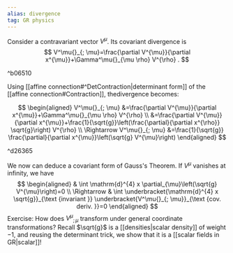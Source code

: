 ```yaml
---
alias: divergence
tag: GR physics
---
```


Consider a contravariant vector $V^{\mu}$. Its covariant divergence is
$$
V^\mu{}_{; \mu}=\frac{\partial V^{\mu}}{\partial x^{\mu}}+\Gamma^\mu{}_{\mu \rho} V^{\rho} .
$$

^b06510

Using [[affine connection#^DetContraction|determinant form]] of the [[affine connection#Contraction]], thedivergence becomes:

$$
\begin{aligned}
V^\mu{}_{; \mu} &=\frac{\partial V^{\mu}}{\partial x^{\mu}}+\Gamma^\mu{}_{\mu \rho} V^{\rho} \\
&=\frac{\partial V^{\mu}}{\partial x^{\mu}}+\frac{1}{\sqrt{g}}\left(\frac{\partial}{\partial x^{\rho}} \sqrt{g}\right) V^{\rho} \\
\Rightarrow V^\mu{}_{; \mu} &=\frac{1}{\sqrt{g}} \frac{\partial}{\partial x^{\mu}}\left(\sqrt{g} V^{\mu}\right)
\end{aligned}
$$

^d26365

We now can deduce a covariant form of Gauss's Theorem. If $V^{\mu}$ vanishes at infinity, we have
$$
\begin{aligned}
& \int \mathrm{d}^{4} x \partial_{\mu}\left(\sqrt{g} V^{\mu}\right)=0 \\
\Rightarrow & \int \underbracket{\mathrm{d}^{4} x \sqrt{g}}_{\text {invariant }} \underbracket{V^\mu{}_{; \mu}}_{\text {cov. deriv. }}=0
\end{aligned}
$$
Exercise: How does $V^\mu{}_{; \mu}$ transform under general coordinate transformations? Recall $\sqrt{g}$ is a [[densities|scalar density]] of weight $-1$, and reusing the determinant trick, we show that it is a [[scalar fields in GR|scalar]]!